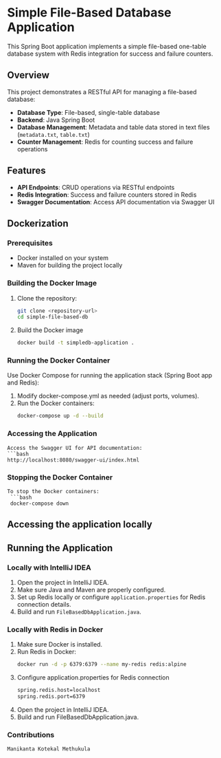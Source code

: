 # Simple File-Based Database Application

This Spring Boot application implements a simple file-based one-table database system with Redis integration for success and failure counters.

## Overview

This project demonstrates a RESTful API for managing a file-based database:

- **Database Type**: File-based, single-table database
- **Backend**: Java Spring Boot
- **Database Management**: Metadata and table data stored in text files (`metadata.txt`, `table.txt`)
- **Counter Management**: Redis for counting success and failure operations

## Features

- **API Endpoints**: CRUD operations via RESTful endpoints
- **Redis Integration**: Success and failure counters stored in Redis
- **Swagger Documentation**: Access API documentation via Swagger UI

## Dockerization

### Prerequisites

- Docker installed on your system
- Maven for building the project locally

### Building the Docker Image

1. Clone the repository:
   ```bash
   git clone <repository-url>
   cd simple-file-based-db

2. Build the Docker image
   ```bash
   docker build -t simpledb-application .
   
### Running the Docker Container
Use Docker Compose for running the application stack (Spring Boot app and Redis):
1. Modify docker-compose.yml as needed (adjust ports, volumes).
2. Run the Docker containers:
   ```bash
   docker-compose up -d --build

### Accessing the Application
    Access the Swagger UI for API documentation:
    ```bash
    http://localhost:8080/swagger-ui/index.html

### Stopping the Docker Container
    To stop the Docker containers:
     ```bash
     docker-compose down


## Accessing the application locally


## Running the Application

### Locally with IntelliJ IDEA

1. Open the project in IntelliJ IDEA.
2. Make sure Java and Maven are properly configured.
3. Set up Redis locally or configure `application.properties` for Redis connection details.
4. Build and run `FileBasedDbApplication.java`.

### Locally with Redis in Docker

1. Make sure Docker is installed.
2. Run Redis in Docker:
   ```bash
   docker run -d -p 6379:6379 --name my-redis redis:alpine
3. Configure application.properties for Redis connection
     ```bash
     spring.redis.host=localhost
     spring.redis.port=6379
4. Open the project in IntelliJ IDEA.
5. Build and run FileBasedDbApplication.java.

### Contributions
    Manikanta Kotekal Methukula

